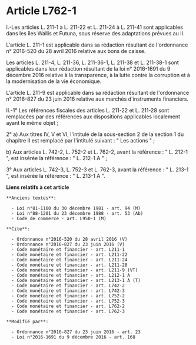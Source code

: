# Article L762-1

I.-Les articles L. 211-1 à L. 211-22 et L. 211-24 à L. 211-41 sont applicables dans les îles Wallis et Futuna, sous réserve
des adaptations prévues au II. 

L'article L. 211-1 est applicable dans sa rédaction résultant de l'ordonnance n° 2016-520 du 28 avril 2016 relative aux bons
de caisse. 

Les articles L. 211-4, L. 211-36, L. 211-36-1, L. 211-38 et L. 211-38-1 sont applicables dans leur rédaction résultant de la
loi n° 2016-1691 du 9 décembre 2016 relative à la transparence, à la lutte contre la corruption et à la modernisation de la
vie économique.

L'article L. 211-9 est applicable dans sa rédaction résultant de l'ordonnance n° 2016-827 du 23 juin 2016 relative aux
marchés d'instruments financiers. 

II.-1° Les références fiscales des articles L. 211-22 et L. 211-28 sont remplacées par des références aux dispositions
applicables localement ayant le même objet ; 

2° a) Aux titres IV, V et VI, l'intitulé de la sous-section 2 de la section 1 du chapitre II est remplacé par l'intitulé
suivant : " Les actions " ; 

b) Aux articles L. 742-2, 
L. 752-2 et L. 762-2, avant la référence : " L. 212-1 ", est insérée la référence : " L. 212-1 A " ; 

3° Aux articles L. 742-3, L. 752-3 et L. 762-3, avant la référence : " L. 213-1 ", est insérée la référence : " L. 213-1 A ".

**Liens relatifs à cet article**

	**Anciens textes**:

	  - Loi n°81-1160 du 30 décembre 1981 - art. 94 (M)
	  - Loi n°88-1201 du 23 décembre 1988 - art. 53 (Ab)
	  - Code de commerce - art. L950-1 (M)

	**Cite**:

	  - Ordonnance n°2016-520 du 28 avril 2016 (V)
	  - Ordonnance n°2016-827 du 23 juin 2016 (V)
	  - Code monétaire et financier - art. L211-1
	  - Code monétaire et financier - art. L211-22
	  - Code monétaire et financier - art. L211-24
	  - Code monétaire et financier - art. L211-28
	  - Code monétaire et financier - art. L211-9 (VT)
	  - Code monétaire et financier - art. L212-1 A
	  - Code monétaire et financier - art. L213-1 A (T)
	  - Code monétaire et financier - art. L742-2
	  - Code monétaire et financier - art. L742-3
	  - Code monétaire et financier - art. L752-2
	  - Code monétaire et financier - art. L752-3
	  - Code monétaire et financier - art. L762-2
	  - Code monétaire et financier - art. L762-3

	**Modifié par**:

	  - Ordonnance n°2016-827 du 23 juin 2016 - art. 23
	  - Loi n°2016-1691 du 9 décembre 2016 - art. 168
